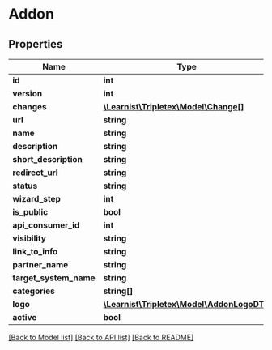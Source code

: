 # Addon

## Properties
Name | Type | Description | Notes
------------ | ------------- | ------------- | -------------
**id** | **int** |  | [optional] 
**version** | **int** |  | [optional] 
**changes** | [**\Learnist\Tripletex\Model\Change[]**](Change.md) |  | [optional] 
**url** | **string** |  | [optional] 
**name** | **string** |  | [optional] 
**description** | **string** |  | [optional] 
**short_description** | **string** |  | [optional] 
**redirect_url** | **string** |  | [optional] 
**status** | **string** |  | [optional] 
**wizard_step** | **int** |  | [optional] 
**is_public** | **bool** |  | [optional] 
**api_consumer_id** | **int** |  | [optional] 
**visibility** | **string** |  | [optional] 
**link_to_info** | **string** |  | [optional] 
**partner_name** | **string** |  | [optional] 
**target_system_name** | **string** |  | [optional] 
**categories** | **string[]** |  | [optional] 
**logo** | [**\Learnist\Tripletex\Model\AddonLogoDTO**](AddonLogoDTO.md) |  | [optional] 
**active** | **bool** |  | [optional] 

[[Back to Model list]](../../README.md#documentation-for-models) [[Back to API list]](../../README.md#documentation-for-api-endpoints) [[Back to README]](../../README.md)

